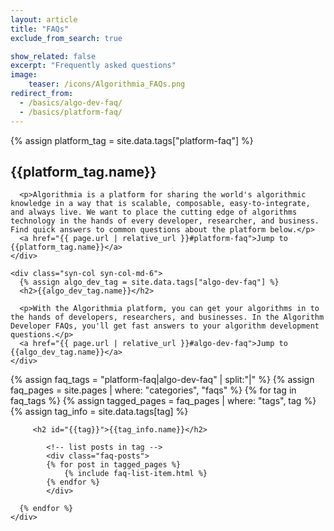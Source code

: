 ```yaml
---
layout: article
title: "FAQs"
exclude_from_search: true

show_related: false
excerpt: "Frequently asked questions"
image:
    teaser: /icons/Algorithmia_FAQs.png
redirect_from:
  - /basics/algo-dev-faq/
  - /basics/platform-faq/
---
```


<div id="faqs-index">
  <div class="syn-row syn-mb-32">
    <div class="syn-col syn-col-md-6">
       <!-- Pulls from data/tags.yml to allow for data defined name attr -->
      {% assign platform_tag = site.data.tags["platform-faq"] %}
      <h2>{{platform_tag.name}}</h2>

      <p>Algorithmia is a platform for sharing the world's algorithmic knowledge in a way that is scalable, composable, easy-to-integrate, and always live. We want to place the cutting edge of algorithms technology in the hands of every developer, researcher, and business. Find quick answers to common questions about the platform below.</p>
      <a href="{{ page.url | relative_url }}#platform-faq">Jump to {{platform_tag.name}}</a>
    </div>

    <div class="syn-col syn-col-md-6">
      {% assign algo_dev_tag = site.data.tags["algo-dev-faq"] %}
      <h2>{{algo_dev_tag.name}}</h2>

      <p>With the Algorithmia platform, you can get your algorithms in to the hands of developers, researchers, and businesses. In the Algorithm Developer FAQs, you'll get fast answers to your algorithm development questions.</p>
      <a href="{{ page.url | relative_url }}#algo-dev-faq">Jump to {{algo_dev_tag.name}}</a>
    </div>
  </div>

  <div class="syn-row">
    <div class="syn-col syn-col-md-12">
      {% assign faq_tags = "platform-faq|algo-dev-faq" | split:"|" %}
      {% assign faq_pages = site.pages | where: "categories", "faqs" %}
      {% for tag in faq_tags %}
        {% assign tagged_pages = faq_pages | where: "tags", tag %}
        {% assign tag_info = site.data.tags[tag] %}

      	 <h2 id="{{tag}}">{{tag_info.name}}</h2>

        	<!-- list posts in tag -->
        	<div class="faq-posts">
        	{% for post in tagged_pages %}
        		{% include faq-list-item.html %}
        	{% endfor %}
        	</div>

      {% endfor %}
    </div>
  </div>
</div>
